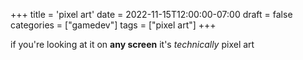 +++
title = 'pixel art'
date = 2022-11-15T12:00:00-07:00
draft = false
categories = ["gamedev"]
tags = ["pixel art"]
+++

if you're looking at it on **any screen** it's _technically_ pixel art